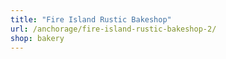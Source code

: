 ```yaml
---
title: "Fire Island Rustic Bakeshop"
url: /anchorage/fire-island-rustic-bakeshop-2/
shop: bakery
---
```

